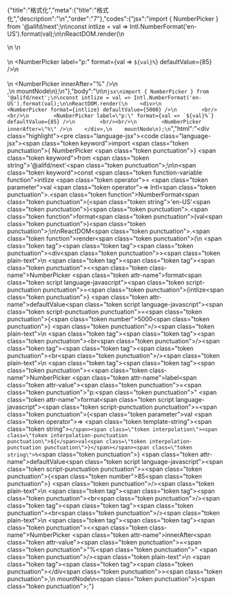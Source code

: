 {"title":"格式化","meta":{"title":"格式化","description":"\n","order":"7"},"codes":{"jsx":"import { NumberPicker } from '@alifd/next';\n\nconst intlize = val => Intl.NumberFormat('en-US').format(val);\n\nReactDOM.render(\n    <div>\n        <NumberPicker format={intlize} defaultValue={5000} />\n        <br/><br/>\n        <NumberPicker label=\"p:\" format={val => `${val}%`} defaultValue={85} />\n        <br/><br/>\n        <NumberPicker innerAfter=\"%\" />\n    </div>,\n    mountNode\n);\n"},"body":"\n\n````jsx\nimport { NumberPicker } from '@alifd/next';\n\nconst intlize = val => Intl.NumberFormat('en-US').format(val);\n\nReactDOM.render(\n    <div>\n        <NumberPicker format={intlize} defaultValue={5000} />\n        <br/><br/>\n        <NumberPicker label=\"p:\" format={val => `${val}%`} defaultValue={85} />\n        <br/><br/>\n        <NumberPicker innerAfter=\"%\" />\n    </div>,\n    mountNode\n);\n````","html":"<script>(function(){'use strict';\n\nvar _next = require('@alifd/next');\n\nvar intlize = function intlize(val) {\n    return Intl.NumberFormat('en-US').format(val);\n};\n\nReactDOM.render(React.createElement(\n    'div',\n    null,\n    React.createElement(_next.NumberPicker, { format: intlize, defaultValue: 5000 }),\n    React.createElement('br', null),\n    React.createElement('br', null),\n    React.createElement(_next.NumberPicker, { label: 'p:', format: function format(val) {\n            return val + '%';\n        }, defaultValue: 85 }),\n    React.createElement('br', null),\n    React.createElement('br', null),\n    React.createElement(_next.NumberPicker, { innerAfter: '%' })\n), mountNode);})()</script><div class=\"highlight\"><pre class=\"language-jsx\"><code class=\"language-jsx\"><span class=\"token keyword\">import</span> <span class=\"token punctuation\">{</span> NumberPicker <span class=\"token punctuation\">}</span> <span class=\"token keyword\">from</span> <span class=\"token string\">'@alifd/next'</span><span class=\"token punctuation\">;</span>\n\n<span class=\"token keyword\">const</span> <span class=\"token function-variable function\">intlize</span> <span class=\"token operator\">=</span> <span class=\"token parameter\">val</span> <span class=\"token operator\">=></span> Intl<span class=\"token punctuation\">.</span><span class=\"token function\">NumberFormat</span><span class=\"token punctuation\">(</span><span class=\"token string\">'en-US'</span><span class=\"token punctuation\">)</span><span class=\"token punctuation\">.</span><span class=\"token function\">format</span><span class=\"token punctuation\">(</span>val<span class=\"token punctuation\">)</span><span class=\"token punctuation\">;</span>\n\nReactDOM<span class=\"token punctuation\">.</span><span class=\"token function\">render</span><span class=\"token punctuation\">(</span>\n    <span class=\"token tag\"><span class=\"token tag\"><span class=\"token punctuation\">&lt;</span>div</span><span class=\"token punctuation\">></span></span><span class=\"token plain-text\">\n        </span><span class=\"token tag\"><span class=\"token tag\"><span class=\"token punctuation\">&lt;</span><span class=\"token class-name\">NumberPicker</span></span> <span class=\"token attr-name\">format</span><span class=\"token script language-javascript\"><span class=\"token script-punctuation punctuation\">=</span><span class=\"token punctuation\">{</span>intlize<span class=\"token punctuation\">}</span></span> <span class=\"token attr-name\">defaultValue</span><span class=\"token script language-javascript\"><span class=\"token script-punctuation punctuation\">=</span><span class=\"token punctuation\">{</span><span class=\"token number\">5000</span><span class=\"token punctuation\">}</span></span> <span class=\"token punctuation\">/></span></span><span class=\"token plain-text\">\n        </span><span class=\"token tag\"><span class=\"token tag\"><span class=\"token punctuation\">&lt;</span>br</span><span class=\"token punctuation\">/></span></span><span class=\"token tag\"><span class=\"token tag\"><span class=\"token punctuation\">&lt;</span>br</span><span class=\"token punctuation\">/></span></span><span class=\"token plain-text\">\n        </span><span class=\"token tag\"><span class=\"token tag\"><span class=\"token punctuation\">&lt;</span><span class=\"token class-name\">NumberPicker</span></span> <span class=\"token attr-name\">label</span><span class=\"token attr-value\"><span class=\"token punctuation\">=</span><span class=\"token punctuation\">\"</span>p:<span class=\"token punctuation\">\"</span></span> <span class=\"token attr-name\">format</span><span class=\"token script language-javascript\"><span class=\"token script-punctuation punctuation\">=</span><span class=\"token punctuation\">{</span><span class=\"token parameter\">val</span> <span class=\"token operator\">=></span> <span class=\"token template-string\"><span class=\"token string\">`</span><span class=\"token interpolation\"><span class=\"token interpolation-punctuation punctuation\">${</span>val<span class=\"token interpolation-punctuation punctuation\">}</span></span><span class=\"token string\">%`</span></span><span class=\"token punctuation\">}</span></span> <span class=\"token attr-name\">defaultValue</span><span class=\"token script language-javascript\"><span class=\"token script-punctuation punctuation\">=</span><span class=\"token punctuation\">{</span><span class=\"token number\">85</span><span class=\"token punctuation\">}</span></span> <span class=\"token punctuation\">/></span></span><span class=\"token plain-text\">\n        </span><span class=\"token tag\"><span class=\"token tag\"><span class=\"token punctuation\">&lt;</span>br</span><span class=\"token punctuation\">/></span></span><span class=\"token tag\"><span class=\"token tag\"><span class=\"token punctuation\">&lt;</span>br</span><span class=\"token punctuation\">/></span></span><span class=\"token plain-text\">\n        </span><span class=\"token tag\"><span class=\"token tag\"><span class=\"token punctuation\">&lt;</span><span class=\"token class-name\">NumberPicker</span></span> <span class=\"token attr-name\">innerAfter</span><span class=\"token attr-value\"><span class=\"token punctuation\">=</span><span class=\"token punctuation\">\"</span>%<span class=\"token punctuation\">\"</span></span> <span class=\"token punctuation\">/></span></span><span class=\"token plain-text\">\n    </span><span class=\"token tag\"><span class=\"token tag\"><span class=\"token punctuation\">&lt;/</span>div</span><span class=\"token punctuation\">></span></span><span class=\"token punctuation\">,</span>\n    mountNode\n<span class=\"token punctuation\">)</span><span class=\"token punctuation\">;</span></code></pre></div>"}